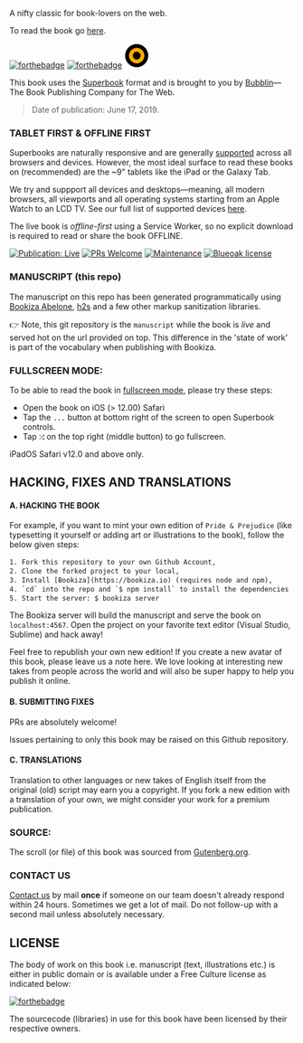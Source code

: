 
A nifty classic for book-lovers on the web. 


To read the book go [here](https://bubblin.io/cover/we-by-eugene-zamyatin#frontmatter).


[![forthebadge](https://forthebadge.com/images/badges/built-by-hipsters.svg)](https://bubblin.io/about)
[![forthebadge](https://forthebadge.com/images/badges/check-it-out.svg)](https://bubblin.io/cover/we-by-eugene-zamyatin#frontmatter)
[<img src="https://raw.githubusercontent.com/marvindanig/assets/master/bubblin.png" width="44px" title="Bubblin Superbooks">](https://bubblin.io)


This book uses the [Superbook](https://bubblin.io/docs/format) format and is brought to you by [Bubblin](https://bubblin.io/about)—The Book Publishing Company for The Web.


> Date of publication: <date>June 17, 2019.</date>

### TABLET FIRST & OFFLINE FIRST

Superbooks are naturally responsive and are generally [supported](https://bubblin.io/support) across all browsers and devices. However, the most ideal surface to read these books on (recommended) are the \~9" tablets like the iPad or the Galaxy Tab. 

We try and suppport all devices and desktops—meaning, all modern browsers, all viewports and all operating systems starting from an Apple Watch to an LCD TV. See our full list of supported devices [here](https://bubblin.io/devices). 

The live book is _offline-first_ using a Service Worker, so no explicit download is required to read or share the book OFFLINE.


[![Publication: Live](https://img.shields.io/badge/Superbook-Published-brightgreen.svg)](https://bubblin.io/cover/we-by-eugene-zamyatin#frontmatter)
[![PRs Welcome](https://img.shields.io/badge/PRs-welcome-brightgreen.svg?style=flat-square)](http://makeapullrequest.com)
[![Maintenance](https://img.shields.io/badge/Maintained%3F-yes-green.svg)](https://bubblin.io/cover/we-by-eugene-zamyatin#frontmatter)
[![Blueoak license](https://img.shields.io/badge/Blueoak-Council-blue.svg)](https://blueoakcouncil.org/license/1.0.0)


### MANUSCRIPT (this repo)

The manuscript on this repo has been generated programmatically using [Bookiza Abelone](https://bookiza.io), [h2s](https://github.com/bookiza/h2s) and a few other markup sanitization libraries.


:point_right: Note, this git repository is the `manuscript` while the book is _live_ and served hot on the url provided on top. This difference in the 'state of work' is part of the vocabulary when publishing with Bookiza.


### FULLSCREEN MODE:

To be able to read the book in [fullscreen mode](https://bubblin.io/blog/fullscreen-api-ipad), please try these steps:

- Open the book on iOS (> 12.00) Safari
- Tap the `...` button at bottom right of the screen to open Superbook controls.
- Tap `⤮` on the top right (middle button) to go fullscreen.

iPadOS Safari v12.0 and above only.

## HACKING, FIXES AND TRANSLATIONS


#### A. HACKING THE BOOK

For example, if you want to mint your own edition of `Pride & Prejudice` (like typesetting it yourself or adding art or illustrations to the book), follow the below given steps:

	1. Fork this repository to your own Github Account,
	2. Clone the forked project to your local,
	3. Install [Bookiza](https://bookiza.io) (requires node and npm),
	4. `cd` into the repo and `$ npm install` to install the dependencies
	5. Start the server: $ bookiza server

The Bookiza server will build the manuscript and serve the book on `localhost:4567`. Open the project on your favorite text editor (Visual Studio, Sublime) and hack away!

Feel free to republish your own new edition! If you create a new avatar of this book, please leave us a note here. We love looking at interesting new takes from people across the world and will also be super happy to help you publish it online.


#### B. SUBMITTING FIXES

PRs are absolutely welcome!

Issues pertaining to only this book may be raised on this Github repository.


#### C. TRANSLATIONS

Translation to other languages or new takes of English itself from the original (old) script may earn you a copyright. If you fork a new edition with a translation of your own, we might consider your work for a premium publication.

### SOURCE:

The scroll (or file) of this book was sourced from [Gutenberg.org](http://gutenberg.org).


### CONTACT US

<a href="https://bubblin.io/blog/contact">Contact us</a> by mail **once** if someone on our team doesn't already respond within 24 hours. Sometimes we get a lot of mail. Do not follow-up with a second mail unless absolutely necessary.

## LICENSE

The body of work on this book i.e. manuscript (text, illustrations etc.) is either in public domain or is available under a Free Culture license as indicated below:

[![forthebadge](https://forthebadge.com/images/badges/cc-by.svg)](https://creativecommons.org/licenses/by/4.0/)


The sourcecode (libraries) in use for this book have been licensed by their respective owners.
